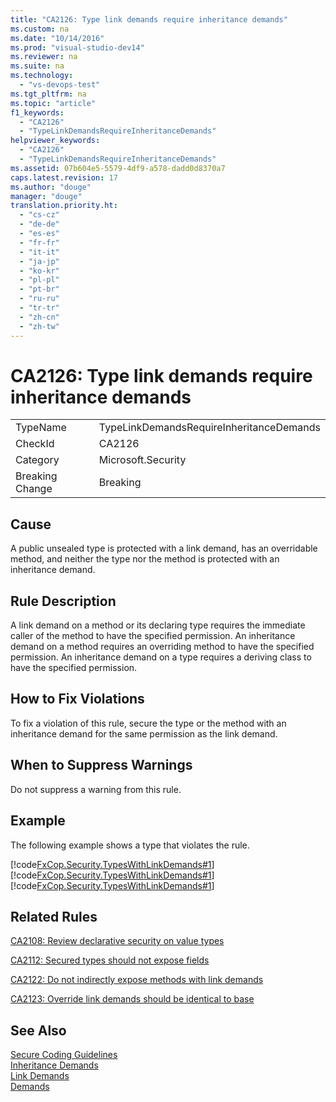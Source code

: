 ```yaml
---
title: "CA2126: Type link demands require inheritance demands"
ms.custom: na
ms.date: "10/14/2016"
ms.prod: "visual-studio-dev14"
ms.reviewer: na
ms.suite: na
ms.technology: 
  - "vs-devops-test"
ms.tgt_pltfrm: na
ms.topic: "article"
f1_keywords: 
  - "CA2126"
  - "TypeLinkDemandsRequireInheritanceDemands"
helpviewer_keywords: 
  - "CA2126"
  - "TypeLinkDemandsRequireInheritanceDemands"
ms.assetid: 07b604e5-5579-4df9-a578-dadd0d8370a7
caps.latest.revision: 17
ms.author: "douge"
manager: "douge"
translation.priority.ht: 
  - "cs-cz"
  - "de-de"
  - "es-es"
  - "fr-fr"
  - "it-it"
  - "ja-jp"
  - "ko-kr"
  - "pl-pl"
  - "pt-br"
  - "ru-ru"
  - "tr-tr"
  - "zh-cn"
  - "zh-tw"
---
```

# CA2126: Type link demands require inheritance demands
|||  
|-|-|  
|TypeName|TypeLinkDemandsRequireInheritanceDemands|  
|CheckId|CA2126|  
|Category|Microsoft.Security|  
|Breaking Change|Breaking|  
  
## Cause  
 A public unsealed type is protected with a link demand, has an overridable method, and neither the type nor the method is protected with an inheritance demand.  
  
## Rule Description  
 A link demand on a method or its declaring type requires the immediate caller of the method to have the specified permission. An inheritance demand on a method requires an overriding method to have the specified permission. An inheritance demand on a type requires a deriving class to have the specified permission.  
  
## How to Fix Violations  
 To fix a violation of this rule, secure the type or the method with an inheritance demand for the same permission as the link demand.  
  
## When to Suppress Warnings  
 Do not suppress a warning from this rule.  
  
## Example  
 The following example shows a type that violates the rule.  
  
 [!code[FxCop.Security.TypesWithLinkDemands#1](../codequality/codesnippet/CPP/ca2126--type-link-demands-require-inheritance-demands_1.cpp)]
[!code[FxCop.Security.TypesWithLinkDemands#1](../codequality/codesnippet/VisualBasic/ca2126--type-link-demands-require-inheritance-demands_1.vb)]
[!code[FxCop.Security.TypesWithLinkDemands#1](../codequality/codesnippet/CSharp/ca2126--type-link-demands-require-inheritance-demands_1.cs)]  
  
## Related Rules  
 [CA2108: Review declarative security on value types](../codequality/ca2108--review-declarative-security-on-value-types.md)  
  
 [CA2112: Secured types should not expose fields](../codequality/ca2112--secured-types-should-not-expose-fields.md)  
  
 [CA2122: Do not indirectly expose methods with link demands](../codequality/ca2122--do-not-indirectly-expose-methods-with-link-demands.md)  
  
 [CA2123: Override link demands should be identical to base](../codequality/ca2123--override-link-demands-should-be-identical-to-base.md)  
  
## See Also  
 [Secure Coding Guidelines](../Topic/Secure%20Coding%20Guidelines.md)   
 [Inheritance Demands](assetId:///28b9adbb-8f08-4f10-b856-dbf59eb932d9)   
 [Link Demands](../Topic/Link%20Demands.md)   
 [Demands](assetId:///e5283e28-2366-4519-b27d-ef5c1ddc1f48)